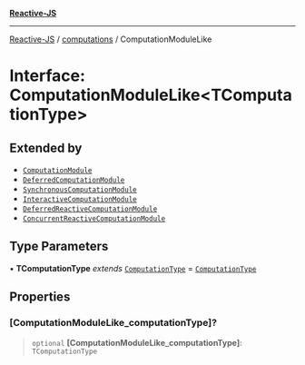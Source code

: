 [**Reactive-JS**](../../README.md)

***

[Reactive-JS](../../README.md) / [computations](../README.md) / ComputationModuleLike

# Interface: ComputationModuleLike\<TComputationType\>

## Extended by

- [`ComputationModule`](ComputationModule.md)
- [`DeferredComputationModule`](DeferredComputationModule.md)
- [`SynchronousComputationModule`](SynchronousComputationModule.md)
- [`InteractiveComputationModule`](InteractiveComputationModule.md)
- [`DeferredReactiveComputationModule`](DeferredReactiveComputationModule.md)
- [`ConcurrentReactiveComputationModule`](ConcurrentReactiveComputationModule.md)

## Type Parameters

• **TComputationType** *extends* [`ComputationType`](../type-aliases/ComputationType.md) = [`ComputationType`](../type-aliases/ComputationType.md)

## Properties

### \[ComputationModuleLike\_computationType\]?

> `optional` **\[ComputationModuleLike\_computationType\]**: `TComputationType`

